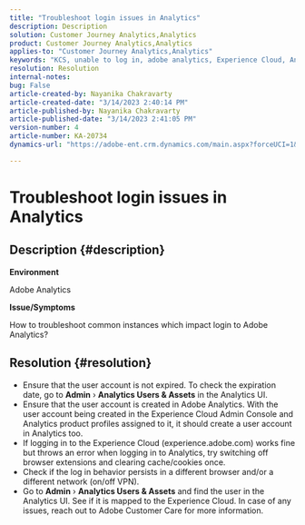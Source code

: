 ```yaml
---
title: "Troubleshoot login issues in Analytics"
description: Description
solution: Customer Journey Analytics,Analytics
product: Customer Journey Analytics,Analytics
applies-to: "Customer Journey Analytics,Analytics"
keywords: "KCS, unable to log in, adobe analytics, Experience Cloud, Analytics UI"
resolution: Resolution
internal-notes: 
bug: False
article-created-by: Nayanika Chakravarty
article-created-date: "3/14/2023 2:40:14 PM"
article-published-by: Nayanika Chakravarty
article-published-date: "3/14/2023 2:41:05 PM"
version-number: 4
article-number: KA-20734
dynamics-url: "https://adobe-ent.crm.dynamics.com/main.aspx?forceUCI=1&pagetype=entityrecord&etn=knowledgearticle&id=02314f20-76c2-ed11-83ff-6045bd006a22"

---
```

# Troubleshoot login issues in Analytics

## Description {#description}


<b>Environment</b>

Adobe Analytics

<b>Issue/Symptoms</b>

How to troubleshoot common instances which impact login to Adobe Analytics?


## Resolution {#resolution}


- Ensure that the user account is not expired. To check the expiration date, go to <b>Admin</b> › <b>Analytics Users & Assets</b> in the Analytics UI.
- Ensure that the user account is created in Adobe Analytics. With the user account being created in the Experience Cloud Admin Console and Analytics product profiles assigned to it, it should create a user account in Analytics too.
- If logging in to the Experience Cloud (experience.adobe.com) works fine but throws an error when logging in to Analytics, try switching off browser extensions and clearing cache/cookies once.
- Check if the log in behavior persists in a different browser and/or a different network (on/off VPN).
- Go to <b>Admin</b> › <b>Analytics Users & Assets</b> and find the user in the Analytics UI. See if it is mapped to the Experience Cloud. In case of any issues, reach out to Adobe Customer Care for more information.



